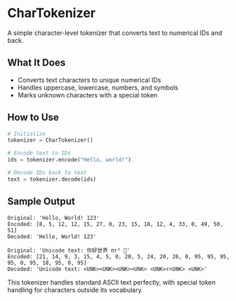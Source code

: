# CharTokenizer

A simple character-level tokenizer that converts text to numerical IDs and back.

## What It Does

- Converts text characters to unique numerical IDs
- Handles uppercase, lowercase, numbers, and symbols
- Marks unknown characters with a special token

## How to Use

```python
# Initialize
tokenizer = CharTokenizer()

# Encode text to IDs
ids = tokenizer.encode("Hello, world!")

# Decode IDs back to text
text = tokenizer.decode(ids)
```

## Sample Output

```
Original: 'Hello, World! 123'
Encoded: [8, 5, 12, 12, 15, 27, 0, 23, 15, 18, 12, 4, 33, 0, 49, 50, 51]
Decoded: 'Hello, World! 123'

Original: 'Unicode text: 你好世界 πr² 🍕'
Encoded: [21, 14, 9, 3, 15, 4, 5, 0, 20, 5, 24, 20, 26, 0, 95, 95, 95, 95, 0, 95, 18, 95, 0, 95]
Decoded: 'Unicode text: <UNK><UNK><UNK><UNK> <UNK>r<UNK> <UNK>'
```

This tokenizer handles standard ASCII text perfectly, with special token handling for characters outside its vocabulary.
